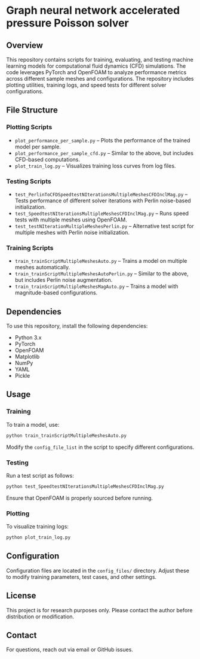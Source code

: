# Graph neural network accelerated pressure Poisson solver

## Overview
This repository contains scripts for training, evaluating, and testing machine learning models for computational fluid dynamics (CFD) simulations. The code leverages PyTorch and OpenFOAM to analyze performance metrics across different sample meshes and configurations. The repository includes plotting utilities, training logs, and speed tests for different solver configurations.

## File Structure

### Plotting Scripts
- `plot_performance_per_sample.py` – Plots the performance of the trained model per sample.
- `plot_performance_per_sample_cfd.py` – Similar to the above, but includes CFD-based computations.
- `plot_train_log.py` – Visualizes training loss curves from log files.

### Testing Scripts
- `test_PerlinToCFDSpeedtestNIterationsMultipleMeshesCFDInclMag.py` – Tests performance of different solver iterations with Perlin noise-based initialization.
- `test_SpeedtestNIterationsMultipleMeshesCFDInclMag.py` – Runs speed tests with multiple meshes using OpenFOAM.
- `test_testNIterationMultipleMeshesPerlin.py` – Alternative test script for multiple meshes with Perlin noise initialization.

### Training Scripts
- `train_trainScriptMultipleMeshesAuto.py` – Trains a model on multiple meshes automatically.
- `train_trainScriptMultipleMeshesAutoPerlin.py` – Similar to the above, but includes Perlin noise augmentation.
- `train_trainScriptMultipleMeshesMagAuto.py` – Trains a model with magnitude-based configurations.

## Dependencies
To use this repository, install the following dependencies:

- Python 3.x
- PyTorch
- OpenFOAM
- Matplotlib
- NumPy
- YAML
- Pickle

## Usage

### Training
To train a model, use:
```bash
python train_trainScriptMultipleMeshesAuto.py
```

Modify the `config_file_list` in the script to specify different configurations.

### Testing
Run a test script as follows:
```bash
python test_SpeedtestNIterationsMultipleMeshesCFDInclMag.py
```

Ensure that OpenFOAM is properly sourced before running.

### Plotting
To visualize training logs:
```bash
python plot_train_log.py
```

## Configuration
Configuration files are located in the `config_files/` directory. Adjust these to modify training parameters, test cases, and other settings.

## License
This project is for research purposes only. Please contact the author before distribution or modification.

## Contact
For questions, reach out via email or GitHub issues.

